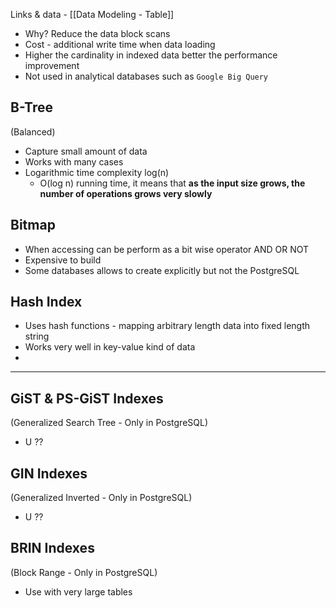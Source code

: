 Links &  data - [[Data Modeling -  Table]]

- Why?  Reduce the data block scans
- Cost - additional write time when data loading
- Higher the cardinality in indexed data better the performance improvement 
- Not used in analytical databases such as `Google Big Query`


## B-Tree
(Balanced)
- Capture small amount of data
- Works with many cases
- Logarithmic time complexity log(n)
	- O(log n) running time, it means that **as the input size grows, the number of operations grows very slowly** 
## Bitmap
- When accessing can be perform as a bit wise operator AND OR NOT
- Expensive to build 
- Some databases allows to create explicitly but not the PostgreSQL
## Hash Index
- Uses hash functions - mapping arbitrary length data into fixed length string
- Works very well in key-value kind of data
-
-------------

## GiST & PS-GiST Indexes
(Generalized Search Tree - Only in PostgreSQL)
- U ??
## GIN Indexes
(Generalized Inverted - Only in PostgreSQL)
- U ??
## BRIN Indexes
(Block Range  - Only in PostgreSQL)
- Use with very large tables


